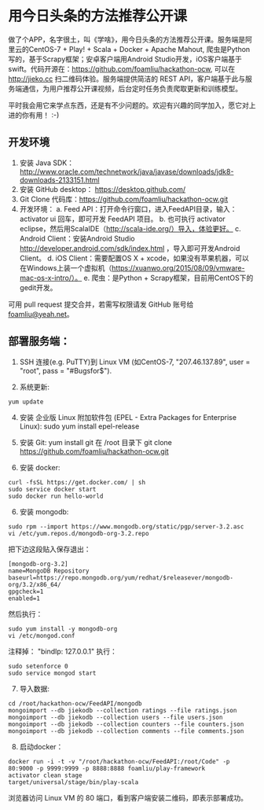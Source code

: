 # 用今日头条的方法推荐公开课
做了个APP，名字很土，叫《学啥》，用今日头条的方法推荐公开课。服务端是阿里云的CentOS-7 + Play! + Scala + Docker + Apache Mahout, 爬虫是Python写的，基于Scrapy框架；安卓客户端用Android Studio开发，iOS客户端基于swift。代码开源在：https://github.com/foamliu/hackathon-ocw, 可以在 http://jieko.cc 扫二维码体验。服务端提供简洁的 REST API，客户端基于此与服务端通信，为用户推荐公开课视频，后台定时任务负责爬取更新和训练模型。

平时我会用它来学点东西，还是有不少问题的。欢迎有兴趣的同学加入，愿它对上进的你有用！ :-)

## 开发环境
1. 安装 Java SDK：http://www.oracle.com/technetwork/java/javase/downloads/jdk8-downloads-2133151.html
2. 安装 GitHub desktop： https://desktop.github.com/
3. Git Clone 代码库：https://github.com/foamliu/hackathon-ocw.git
4. 开发环境：
	a. Feed API：打开命令行窗口，进入FeedAPI目录，输入：activator ui 回车，即可开发 FeedAPI 项目。
	b. 也可执行 activator eclipse，然后用ScalaIDE（http://scala-ide.org/）导入，体验更好。
	c. Android Client：安装Android Studio http://developer.android.com/sdk/index.html ，导入即可开发Android Client。
	d. iOS Client：需要配置OS X + xcode，如果没有苹果机器，可以在Windows上装一个虚拟机（https://xuanwo.org/2015/08/09/vmware-mac-os-x-intro/）。
	e. 爬虫：是Python + Scrapy框架，目前用CentOS下的gedit开发。

可用 pull request 提交合并，若需写权限请发 GitHub 账号给 foamliu@yeah.net。

## 部署服务端：
1. SSH 连接(e.g. PuTTY)到 Linux VM (如CentOS-7, "207.46.137.89", user = "root", pass = "#Bugsfor$").

2. 系统更新:
```
yum update
```

4. 安装 企业版 Linux 附加软件包 (EPEL - Extra Packages for Enterprise Linux):
		sudo yum install epel-release

5. 安装 Git:
		yum install git
	在 /root 目录下 git clone https://github.com/foamliu/hackathon-ocw.git

5. 安装 docker:
```
curl -fsSL https://get.docker.com/ | sh
sudo service docker start
sudo docker run hello-world
```

6. 安装 mongodb:
```
sudo rpm --import https://www.mongodb.org/static/pgp/server-3.2.asc
vi /etc/yum.repos.d/mongodb-org-3.2.repo
```
把下边这段贴入保存退出：
```
[mongodb-org-3.2]
name=MongoDB Repository
baseurl=https://repo.mongodb.org/yum/redhat/$releasever/mongodb-org/3.2/x86_64/
gpgcheck=1
enabled=1
```
然后执行：
```
sudo yum install -y mongodb-org
vi /etc/mongod.conf
```
注释掉： "bindIp: 127.0.0.1"
执行：
```
sudo setenforce 0
sudo service mongod start
```

7. 导入数据:
```
cd /root/hackathon-ocw/FeedAPI/mongodb
mongoimport --db jiekodb --collection ratings --file ratings.json
mongoimport --db jiekodb --collection users --file users.json
mongoimport --db jiekodb --collection counters --file counters.json
mongoimport --db jiekodb --collection comments --file comments.json
```

8. 启动docker：
```
docker run -i -t -v "/root/hackathon-ocw/FeedAPI:/root/Code" -p 80:9000 -p 9999:9999 -p 8888:8888 foamliu/play-framework
activator clean stage
target/universal/stage/bin/play-scala
```
浏览器访问 Linux VM 的 80 端口，看到客户端安装二维码，即表示部署成功。
